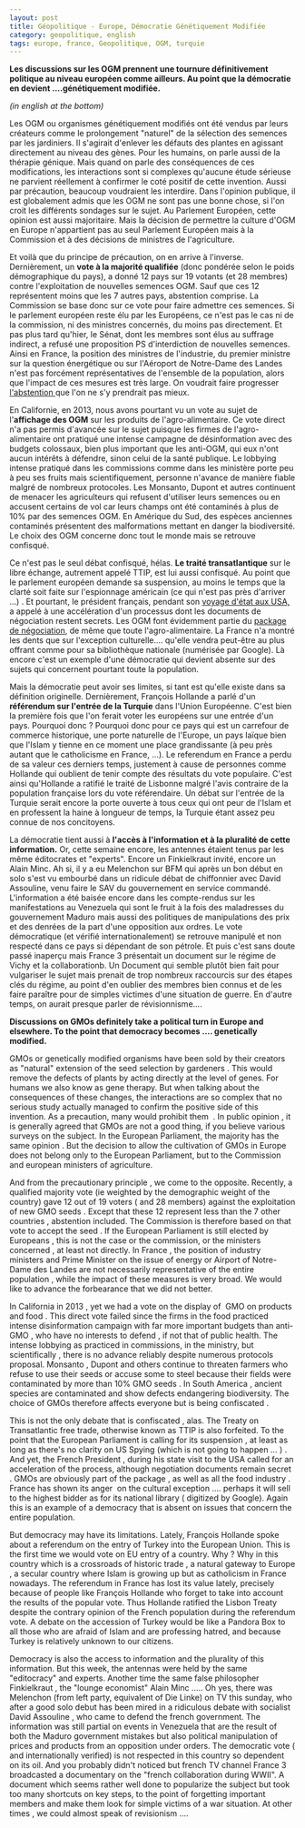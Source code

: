 ```yaml
---
layout: post
title: Géopolitique - Europe, Démocratie Génétiquement Modifiée
category: geopolitique, english
tags: europe, france, Geopolitique, OGM, turquie
---
```

**Les discussions sur les OGM prennent une tournure définitivement politique au niveau européen comme ailleurs. Au point que la démocratie en devient ....génétiquement modifiée.**

*(in english at the bottom)*

Les OGM ou organismes génétiquement modifiés ont été vendus par leurs créateurs comme le prolongement "naturel" de la sélection des semences par les jardiniers. Il s'agirait d'enlever les défauts des plantes en agissant directement au niveau des gènes. Pour les humains, on parle aussi de la thérapie génique. Mais quand on parle des conséquences de ces modifications, les interactions sont si complexes qu'aucune étude sérieuse ne parvient réellement à confirmer le coté positif de cette invention. Aussi par précaution, beaucoup voudraient les interdire. Dans l'opinion publique, il est globalement admis que les OGM ne sont pas une bonne chose, si l'on croit les différents sondages sur le sujet. Au Parlement Européen, cette opinion est aussi majoritaire. Mais la décision de permettre la culture d'OGM en Europe n'appartient pas au seul Parlement Européen mais à la Commission et à des décisions de ministres de l'agriculture.

Et voilà que du principe de précaution, on en arrive à l'inverse. Dernièrement, un **vote à la majorité qualifiée** (donc pondérée selon le poids démographique du pays), a donné 12 pays sur 19 votants (et 28 membres) contre l'exploitation de nouvelles semences OGM. Sauf que ces 12 représentent moins que les 7 autres pays, abstention comprise. La Commission se base donc sur ce vote pour faire admettre ces semences. Si le parlement européen reste élu par les Européens, ce n'est pas le cas ni de la commission, ni des ministres concernés, du moins pas directement. Et pas plus tard qu'hier, le Sénat, dont les membres sont élus au suffrage indirect, a refusé une proposition PS d'interdiction de nouvelles semences. Ainsi en France, la position des ministres de l'industrie, du premier ministre sur la question énergétique ou sur l'Aéroport de Notre-Dame des Landes n'est pas forcément représentatives de l'ensemble de la population, alors que l'impact de ces mesures est très large. On voudrait faire progresser<a href="http://sarkofrance.wordpress.com/2014/02/16/municipales-la-defaite-si-possible-large/"> l'abstention </a>que l'on ne s'y prendrait pas mieux.

En Californie, en 2013, nous avons pourtant vu un vote au sujet de l'**affichage des OGM** sur les produits de l'agro-alimentaire. Ce vote direct n'a pas permis d'avancée sur le sujet puisque les firmes de l'agro-alimentaire ont pratiqué une intense campagne de désinformation avec des budgets colossaux, bien plus important que les anti-OGM, qui eux n'ont aucun intérêts à défendre, sinon celui de la santé publique. Le lobbying intense pratiqué dans les commissions comme dans les ministère porte peu à peu ses fruits mais scientifiquement, personne n'avance de manière fiable malgré de nombreux protocoles</a>. Les Monsanto, Dupont et autres continuent de menacer les agriculteurs qui refusent d'utiliser leurs semences ou en accusent certains de vol car leurs champs ont été contaminés à plus de 10% par des semences OGM. En Amérique du Sud, des espèces anciennes contaminés présentent des malformations mettant en danger la biodiversité. Le choix des OGM concerne donc tout le monde mais se retrouve confisqué.

Ce n'est pas le seul débat confisqué, hélas. **Le traité transatlantique** sur le libre échange, autrement appelé TTIP, est lui aussi confisqué. Au point que le parlement européen demande sa suspension, au moins le temps que la clarté soit faite sur l'espionnage américain (ce qui n'est pas près d'arriver ...) . Et pourtant, le président français, pendant son <a href="http://extimite.net/2014/02/10/quand-f-hollande-et-obama-redigent-une-tribune-commune-prusa/">voyage d'état aux USA,</a> a appelé à une accélération d'un processus dont les documents de négociation restent secrets. Les OGM font évidemment partie du <a href="http://www.pauljorion.com/blog/?p=62386">package de négociation</a>, de même que toute l'agro-alimentaire. La France n'a montré les dents que sur l'exception culturelle.... qu'elle vendra peut-être au plus offrant comme pour sa bibliothèque nationale (numérisée par Google). Là encore c'est un exemple d'une démocratie qui devient absente sur des sujets qui concernent pourtant toute la population.

Mais la démocratie peut avoir ses limites, si tant est qu'elle existe dans sa définition originelle. Dernièrement, François Hollande a parlé d'un **référendum sur l'entrée de la Turquie** dans l'Union Européenne. C'est bien la première fois que l'on ferait voter les européens sur une entrée d'un pays. Pourquoi donc ? Pourquoi donc pour ce pays qui est un carrefour de commerce historique, une porte naturelle de l'Europe, un pays laïque bien que l'Islam y tienne en ce moment une place grandissante (à peu près autant que le catholicisme en France, ...). Le referendum en France a perdu de sa valeur ces derniers temps, justement à cause de personnes comme Hollande qui oublient de tenir compte des résultats du vote populaire. C'est ainsi qu'Hollande a ratifié le traité de Lisbonne malgré l'avis contraire de la population française lors du vote référendaire. Un débat sur l'entrée de la Turquie serait encore la porte ouverte à tous ceux qui ont peur de l'Islam et en professent la haine à longueur de temps, la Turquie étant assez peu connue de nos concitoyens.

La démocratie tient aussi à **l'accès à l'information et à la pluralité de cette information.** Or, cette semaine encore, les antennes étaient tenus par les même éditocrates et "experts". Encore un Finkielkraut invité, encore un Alain Minc. Ah si, il y a eu Melenchon sur BFM qui après un bon début en solo s'est vu embourbé dans un ridicule débat de chiffonnier avec David Assouline, venu faire le SAV du gouvernement en service commandé. L'information a été baisée encore dans les compte-rendus sur les manifestations au Venezuela qui sont le fruit à la fois des maladresses du gouvernement Maduro mais aussi des politiques de manipulations des prix et des denrées de la part d'une opposition aux ordres. Le vote démocratique (et vérifié internationalement) se retrouve manipulé et non respecté dans ce pays si dépendant de son pétrole. Et puis c'est sans doute passé inaperçu mais France 3 présentait un document sur le régime de Vichy et la collaborationb. Un Document qui semble plutôt bien fait pour vulgariser le sujet mais prenait de trop nombreux raccourcis sur des étapes clés du régime, au point d'en oublier des membres bien connus et de les faire paraître pour de simples victimes d'une situation de guerre. En d'autre temps, on aurait presque parler de révisionnisme....



**Discussions on GMOs definitely take a political turn in Europe and elsewhere. To the point that democracy becomes .... genetically modified.**

GMOs or genetically modified organisms have been sold by their creators as "natural" extension of the seed selection by gardeners . This would remove the defects of plants by acting directly at the level of genes. For humans we also know as gene therapy. But when talking about the consequences of these changes, the interactions are so complex that no serious study actually managed to confirm the positive side of this invention. As a precaution, many would prohibit them  . In public opinion , it is generally agreed that GMOs are not a good thing, if you believe various surveys on the subject. In the European Parliament, the majority has the same opinion . But the decision to allow the cultivation of GMOs in Europe does not belong only to the European Parliament, but to the Commission and european ministers of agriculture.

And from the precautionary principle , we come to the opposite. Recently, a qualified majority vote (ie weighted by the demographic weight of the country) gave 12 out of 19 voters ( and 28 members) against the exploitation of new GMO seeds . Except that these 12 represent less than the 7 other countries , abstention included. The Commission is therefore based on that vote to accept the seed . If the European Parliament is still elected by Europeans , this is not the case or the commission, or the ministers concerned , at least not directly. In France , the position of industry ministers and Prime Minister on the issue of energy or Airport of Notre- Dame des Landes are not necessarily representative of the entire population , while the impact of these measures is very broad. We would like to advance the forbearance that we did not better.

In California in 2013 , yet we had a vote on the display of  GMO on products and food . This direct vote failed since the firms in the food practiced intense disinformation campaign with far more important budgets than anti-GMO , who have no interests to defend , if not that of public health. The intense lobbying as practiced in commissions, in the ministry, but scientifically , there is no advance reliably despite numerous protocols proposal. Monsanto , Dupont and others continue to threaten farmers who refuse to use their seeds or accuse some to steel because their fields were contaminated by more than 10% GMO seeds . In South America , ancient species are contaminated and show defects endangering biodiversity. The choice of GMOs therefore affects everyone but is being confiscated .

This is not the only debate that is confiscated , alas. The Treaty on Transatlantic free trade, otherwise known as TTIP is also forfeited. To the point that the European Parliament is calling for its suspension , at least as long as there's no clarity on US Spying (which is not going to happen ... ) . And yet, the French President , during his state visit to the USA called for an acceleration of the process, although negotiation documents remain secret . GMOs are obviously part of the package , as well as all the food industry . France has shown its anger  on the cultural exception .... perhaps it will sell to the highest bidder as for its national library ( digitized by Google). Again this is an example of a democracy that is absent on issues that concern the entire population.

But democracy may have its limitations. Lately, François Hollande spoke about a referendum on the entry of Turkey into the European Union. This is the first time we would vote on EU entry of a country. Why ? Why in this country which is a crossroads of historic trade , a natural gateway to Europe , a secular country where Islam is growing up but as catholicism in France nowadays. The referendum in France has lost its value lately, precisely because of people like François Hollande who forget to take into account the results of the popular vote. Thus Hollande ratified the Lisbon Treaty despite the contrary opinion of the French population during the referendum vote. A debate on the accession of Turkey would be like a Pandora Box to all those who are afraid of Islam and are professing hatred, and because Turkey is relatively unknown to our citizens.

Democracy is also the access to information and the plurality of this information. But this week, the antennas were held by the same "editocracy" and experts. Another time the same false philosopher Finkielkraut , the "lounge economist" Alain Minc ..... Oh yes, there was  Melenchon (from left party, equivalent of Die Linke) on TV this sunday, who after a good solo debut has been mired in a ridiculous debate with socialist David Assouline , who came to defend the french government. The information was still partial on events in Venezuela that are the result of both the Maduro government mistakes but also political manipulation of prices and products from an opposition under orders. The democratic vote ( and internationally verified) is not respected in this country so dependent on its oil. And you probably didn't noticed but french TV channel France 3 broadcasted a documentary on the "french collaboration during WWII". A document which seems rather well done to popularize the subject but took too many shortcuts on key steps, to the point of forgetting important members and make them look for simple victims of a war situation. At other times , we could almost speak of revisionism ....
